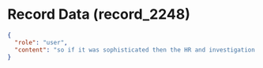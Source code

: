 # Record Data (record_2248)

```json
{
  "role": "user",
  "content": "so if it was sophisticated then the HR and investigation people would ahve had something of an impression of me right? and the situation as a whole and the people involved?"
}
```
